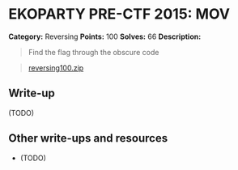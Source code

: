 # EKOPARTY PRE-CTF 2015: MOV

**Category:** Reversing
**Points:** 100
**Solves:** 66
**Description:**

> Find the flag through the obscure code 

> [reversing100.zip](reversing100.zip)

## Write-up

(TODO)

## Other write-ups and resources

* (TODO)


